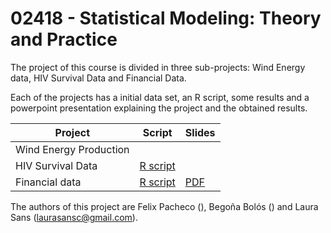 # 02418 - Statistical Modeling: Theory and Practice

The project of this course is divided in three sub-projects: Wind Energy data, HIV Survival Data and Financial Data. 

Each of the projects has a initial data set, an R script, some results and a powerpoint presentation explaining the project and the obtained results. 

| Project                | Script | Slides |
| ---------------------- | ------ | ---------- |
| Wind Energy Production | []()   | []()       |
| HIV Survival Data      | [R script](https://github.com/laurasansc/statistical_modelling/blob/main/scripts/survival.R)   | []()       |
| Financial data         | [R script](https://github.com/laurasansc/statistical_modelling/blob/main/scripts/finance.R)   | [PDF](https://github.com/laurasansc/statistical_modelling/blob/main/slides/FinancialData_02418.pdf)       |


The authors of this project are Felix Pacheco (), Begoña Bolós () and Laura Sans (laurasansc@gmail.com).
